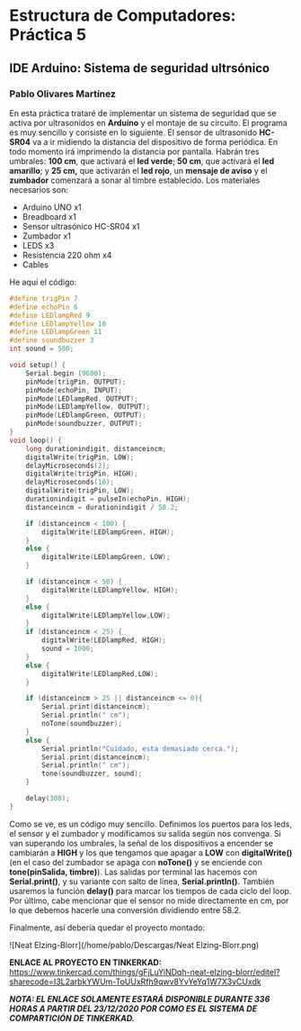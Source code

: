 # Estructura de Computadores: Práctica 5

## IDE Arduino: Sistema de seguridad ultrsónico

### Pablo Olivares Martínez

En esta práctica trataré de implementar un sistema de seguridad que se activa por ultrasonidos en **Arduino** y el montaje de su circuito. El programa es muy sencillo y consiste en lo siguiente. El sensor de ultrasonido **HC-SR04** va a ir midiendo la distancia del dispositivo de forma periódica. En todo momento irá imprimendo la distancia por pantalla. Habrán tres umbrales: **100 cm**, que activará el **led verde**; **50 cm**, que activará el **led amarillo**; y **25 cm,** que activarán el **led rojo**, un **mensaje de aviso** y el **zumbador** comenzará a sonar al timbre establecido. Los materiales necesarios son:

- Arduino UNO x1
- Breadboard x1
- Sensor ultrasónico HC-SR04 x1
- Zumbador x1
- LEDS x3
- Resistencia 220 ohm x4
- Cables

 He aquí el código:

```c++
#define trigPin 7
#define echoPin 6
#define LEDlampRed 9
#define LEDlampYellow 10
#define LEDlampGreen 11
#define soundbuzzer 3
int sound = 500;

void setup() {
	Serial.begin (9600);
	pinMode(trigPin, OUTPUT);
	pinMode(echoPin, INPUT);
	pinMode(LEDlampRed, OUTPUT);
	pinMode(LEDlampYellow, OUTPUT);
	pinMode(LEDlampGreen, OUTPUT);
	pinMode(soundbuzzer, OUTPUT);
}
void loop() {
	long durationindigit, distanceincm;
	digitalWrite(trigPin, LOW);
	delayMicroseconds(2);
	digitalWrite(trigPin, HIGH);
	delayMicroseconds(10);
	digitalWrite(trigPin, LOW);
	durationindigit = pulseIn(echoPin, HIGH);
	distanceincm = durationindigit / 58.2;

    if (distanceincm < 100) {
        digitalWrite(LEDlampGreen, HIGH);
    }
    else {
        digitalWrite(LEDlampGreen, LOW);
    }

    if (distanceincm < 50) {
        digitalWrite(LEDlampYellow, HIGH);
    }
    else {
        digitalWrite(LEDlampYellow,LOW);
    }
    if (distanceincm < 25) {
        digitalWrite(LEDlampRed, HIGH);
        sound = 1000;
    }
    else {
        digitalWrite(LEDlampRed,LOW);
    }

    if (distanceincm > 25 || distanceincm <= 0){
        Serial.print(distanceincm);
        Serial.println(" cm");
        noTone(soundbuzzer);
    }
    else {
      	Serial.println("Cuidado, esta demasiado cerca.");
        Serial.print(distanceincm);
        Serial.println(" cm");
        tone(soundbuzzer, sound);
    }

	delay(300);
}
```

Como se ve, es un código muy sencillo. Definimos los puertos para los leds, el sensor y el zumbador y modificamos su salida según nos convenga. Si van superando los umbrales, la señal de los dispositivos a encender se cambiarán a **HIGH** y los que tengamos que apagar a **LOW** con **digitalWrite()** (en el caso del zumbador se apaga con **noTone()** y se enciende con **tone(pinSalida, timbre)**). Las salidas por terminal las hacemos con **Serial.print()**, y su variante con salto de línea, **Serial.println().** También usaremos la función **delay()** para marcar los tiempos de cada ciclo del loop. Por último, cabe mencionar que el sensor no mide directamente en cm, por lo que debemos hacerle una conversión dividiendo entre 58.2.

Finalmente, así debería quedar el proyecto montado:

![Neat Elzing-Blorr](/home/pablo/Descargas/Neat Elzing-Blorr.png)

**ENLACE AL PROYECTO EN TINKERKAD:** https://www.tinkercad.com/things/gFjLuYiNDqh-neat-elzing-blorr/editel?sharecode=I3L2arbkYWUm-ToUUxRfh9qwv8YvYeYq1W7X3vCUxdk

***NOTA: EL ENLACE SOLAMENTE ESTARÁ DISPONIBLE DURANTE 336 HORAS A PARTIR DEL 23/12/2020 POR COMO ES EL SISTEMA DE COMPARTICIÓN DE TINKERKAD.***